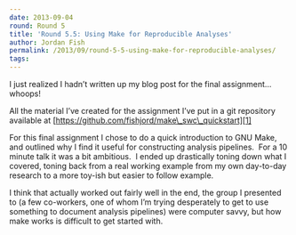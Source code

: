 ```yaml
---
date: 2013-09-04
round: Round 5
title: 'Round 5.5: Using Make for Reproducible Analyses'
author: Jordan Fish
permalink: /2013/09/round-5-5-using-make-for-reproducible-analyses/
tags:
---
```

I just realized I hadn&#8217;t written up my blog post for the final assignment&#8230;whoops!

All the material I&#8217;ve created for the assignment I&#8217;ve put in a git repository available at [https://github.com/fishjord/make\_swc\_quickstart][1]

For this final assignment I chose to do a quick introduction to GNU Make, and outlined why I find it useful for constructing analysis pipelines.  For a 10 minute talk it was a bit ambitious.  I ended up drastically toning down what I covered, toning back from a real working example from my own day-to-day research to a more toy-ish but easier to follow example.

I think that actually worked out fairly well in the end, the group I presented to (a few co-workers, one of whom I&#8217;m trying desperately to get to use something to document analysis pipelines) were computer savvy, but how make works is difficult to get started with.

 [1]: https://github.com/fishjord/make_swc_quickstart
